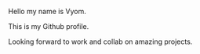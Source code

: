 Hello my name is Vyom.

This is my Github profile.

Looking forward to work and collab on amazing projects.
